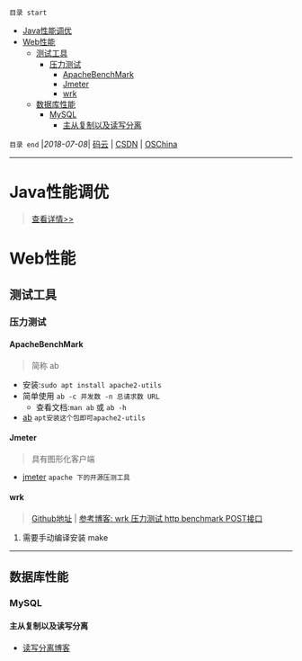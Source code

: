 `目录 start`
 
- [Java性能调优](#java性能调优)
- [Web性能](#web性能)
    - [测试工具](#测试工具)
        - [压力测试](#压力测试)
            - [ApacheBenchMark](#apachebenchmark)
            - [Jmeter](#jmeter)
            - [wrk](#wrk)
    - [数据库性能](#数据库性能)
        - [MySQL](#mysql)
            - [主从复制以及读写分离](#主从复制以及读写分离)

`目录 end` |_2018-07-08_| [码云](https://gitee.com/gin9) | [CSDN](http://blog.csdn.net/kcp606) | [OSChina](https://my.oschina.net/kcp1104)
****************************************
# Java性能调优
> [查看详情>>](/Java/JavaPerformance.md)

# Web性能

## 测试工具
### 压力测试

#### ApacheBenchMark
> 简称 ab

- 安装:`sudo apt install apache2-utils`
- 简单使用 `ab -c 并发数 -n 总请求数 URL`
    - 查看文档:`man ab` 或 `ab -h`
- [ab](https://httpd.apache.org/docs/2.4/programs/ab.html) `apt安装这个包即可apache2-utils` 

#### Jmeter
> 具有图形化客户端

- [jmeter](http://jmeter.apache.org/download_jmeter.cgi) `apache 下的开源压测工具`

#### wrk
> [Github地址](https://github.com/wg/wrk) | [参考博客:  wrk 压力测试 http benchmark POST接口](http://www.cnblogs.com/felixzh/p/8400729.html)

1. 需要手动编译安装 make

******************
## 数据库性能

### MySQL
#### 主从复制以及读写分离
- [读写分离博客](http://www.cnblogs.com/luckcs/articles/2543607.html)


